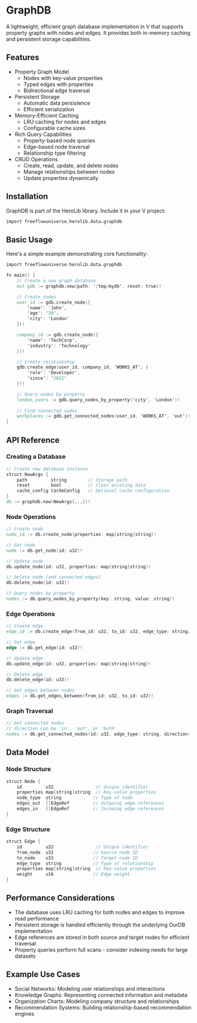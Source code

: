# GraphDB

A lightweight, efficient graph database implementation in V that supports property graphs with nodes and edges. It provides both in-memory caching and persistent storage capabilities.

## Features

- Property Graph Model
  - Nodes with key-value properties
  - Typed edges with properties
  - Bidirectional edge traversal
- Persistent Storage
  - Automatic data persistence
  - Efficient serialization
- Memory-Efficient Caching
  - LRU caching for nodes and edges
  - Configurable cache sizes
- Rich Query Capabilities
  - Property-based node queries
  - Edge-based node traversal
  - Relationship type filtering
- CRUD Operations
  - Create, read, update, and delete nodes
  - Manage relationships between nodes
  - Update properties dynamically

## Installation

GraphDB is part of the HeroLib library. Include it in your V project:

```v
import freeflowuniverse.herolib.data.graphdb
```

## Basic Usage

Here's a simple example demonstrating core functionality:

```v
import freeflowuniverse.herolib.data.graphdb

fn main() {
    // Create a new graph database
    mut gdb := graphdb.new(path: '/tmp/mydb', reset: true)!

    // Create nodes
    user_id := gdb.create_node({
        'name': 'John',
        'age': '30',
        'city': 'London'
    })!

    company_id := gdb.create_node({
        'name': 'TechCorp',
        'industry': 'Technology'
    })!

    // Create relationship
    gdb.create_edge(user_id, company_id, 'WORKS_AT', {
        'role': 'Developer',
        'since': '2022'
    })!

    // Query nodes by property
    london_users := gdb.query_nodes_by_property('city', 'London')!
    
    // Find connected nodes
    workplaces := gdb.get_connected_nodes(user_id, 'WORKS_AT', 'out')!
}
```

## API Reference

### Creating a Database

```v
// Create new database instance
struct NewArgs {
    path         string        // Storage path
    reset        bool          // Clear existing data
    cache_config CacheConfig   // Optional cache configuration
}
db := graphdb.new(NewArgs{...})!
```

### Node Operations

```v
// Create node
node_id := db.create_node(properties: map[string]string)!

// Get node
node := db.get_node(id: u32)!

// Update node
db.update_node(id: u32, properties: map[string]string)!

// Delete node (and connected edges)
db.delete_node(id: u32)!

// Query nodes by property
nodes := db.query_nodes_by_property(key: string, value: string)!
```

### Edge Operations

```v
// Create edge
edge_id := db.create_edge(from_id: u32, to_id: u32, edge_type: string, properties: map[string]string)!

// Get edge
edge := db.get_edge(id: u32)!

// Update edge
db.update_edge(id: u32, properties: map[string]string)!

// Delete edge
db.delete_edge(id: u32)!

// Get edges between nodes
edges := db.get_edges_between(from_id: u32, to_id: u32)!
```

### Graph Traversal

```v
// Get connected nodes
// direction can be 'in', 'out', or 'both'
nodes := db.get_connected_nodes(id: u32, edge_type: string, direction: string)!
```

## Data Model

### Node Structure

```v
struct Node {
    id         u32                // Unique identifier
    properties map[string]string  // Key-value properties
    node_type  string            // Type of node
    edges_out  []EdgeRef         // Outgoing edge references
    edges_in   []EdgeRef         // Incoming edge references
}
```

### Edge Structure

```v
struct Edge {
    id         u32                // Unique identifier
    from_node  u32               // Source node ID
    to_node    u32               // Target node ID
    edge_type  string            // Type of relationship
    properties map[string]string  // Key-value properties
    weight     u16               // Edge weight
}
```

## Performance Considerations

- The database uses LRU caching for both nodes and edges to improve read performance
- Persistent storage is handled efficiently through the underlying OurDB implementation
- Edge references are stored in both source and target nodes for efficient traversal
- Property queries perform full scans - consider indexing needs for large datasets

## Example Use Cases

- Social Networks: Modeling user relationships and interactions
- Knowledge Graphs: Representing connected information and metadata
- Organization Charts: Modeling company structure and relationships
- Recommendation Systems: Building relationship-based recommendation engines
